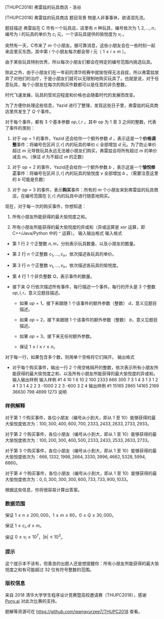 



[THUPC2018] 弗雷兹的玩具商店 - 洛谷














[THUPC2018] 弗雷兹的玩具商店
题目背景
物是人非事事休，欲语泪先流。

题目描述
弗雷兹在 C 市有一个玩具店，店里有 $n$ 种玩具，编号依次为 $1,2,\dots, n$，编号为 $i$ 的玩具的单价为 $c_i$ 元，一个该玩具提供的愉悦度为 $v_i$ 。

突然有一天，C市来了 $m$ 个小朋友。据可靠消息，这些小朋友会在一些时刻一起来店里买东西，其中第 $i$ 个小朋友每次都会带 $i$ 元（ $1\leq i\leq m$ ）。

由于某些玩具特别优秀，所以每次小朋友们都会在特定的编号范围内挑选玩具。

除此之外，由于小朋友们在一年前的清华校赛中就愉悦得无法自拔，所以弗雷兹放弃了对他们的治疗，于是小朋友们就可以无限制地购买玩具了。也就是说，对于任意玩具，每个小朋友在每次的购买件数都可以是任意的非负整数。

时代飞速发展，玩具的受欢迎程度和价格也会随着时代的发展而改变。

为了方便你处理这些信息，Yazid 进行了整理，发现这些日子里，弗雷兹的玩具商店里共发生了 $Q$ 个事件。

对于每个事件，都有 $3$ 个基本参数 $op,l,r$ 。其中 $op$ 为 $1$ 至 $3$ 之间的整数，代表了事件的类别：

1. 对于 $op=1$ 的事件，Yazid 还会给你一个额外参数 $d$ ，表示这是一个**价格调整**事件：将编号在区间 $[l,r]$ 内的玩具的单价 $c$ 全部增加 $d$ 元。为了防止单价超过 $m$ 元导致玩具永远无法被小朋友们购买，弗雷兹会将所有超过 $m$ 的单价减去 $m$。（保证 $d$ 为不超过 $m$ 的正数）

2. 对于 $op=2$ 的事件，Yazid还会给你一个额外参数 $b$ ，表示这是一个**愉悦修正**事件：将编号在区间 $[l,r]$ 内的玩具的愉悦度 $v$ 全部增加 $b$ 。（需要注意这里的 $b$ 可能是负数）

3. 对于 $op=3$ 的事件，表示**购买**事件：所有的 $m$ 个小朋友来到弗雷兹的玩具商店，在编号范围在 $[l,r]$ 内的玩具中进行随意地购买。

现在，对于每一次的购买事件，你想知道：

1. 所有小朋友所能获得的最大愉悦度之和。

2. 所有小朋友所能获得的最大愉悦度的异或和（异或运算是 $\mathrm{xor}$ 运算，即 C++/Java/Python 中的 `^` 运算）。
输入输出格式
输入格式

* 第 $1$ 行 $2$ 个正整数 $n,m$，分别表示玩具数量、以及小朋友的数量。

* 第 $2$ 行 $n$ 个正整数 $c_1,\dots,c_n$，依次描述各玩具的单价。

* 第 $3$ 行 $n$ 个正整数 $v_1,\dots,v_n$，依次描述各玩具的愉悦度。

* 第 $4$ 行 $1$ 个非负整数 $Q$，表示事件的数量。

* 接下来 $Q$ 行依次描述所有事件，每行描述一个事件。每行的开头是 $3$ 个整数 $op,l,r$，意义见题目描述。

	* 如果 $op=1$，接下来跟随 $1$ 个该事件的额外参数（整数） $d$，意义见题目描述。
	
	* 如果 $op=2$，接下来跟随 $1$ 个该事件的额外参数（整数） $b$，意义见题目描述。
	
	* 如果 $op=3$，接下来无任何额外参数。
	
	* 保证 $1\leq l\leq r\leq n$。

对于每一行，如果包含多个数，则用单个空格将它们隔开。
输出格式

* 对于每个购买事件，输出一行 $2$ 个用空格隔开的整数，依次表示所有小朋友所能获得的最大愉悦度之和、以及所有小朋友所能获得的最大愉悦度的异或和。
输入输出样例
输入样例 #1
4 10
1 6 10 2
100 2333 666 300
7
3 1 4
3 1 3
1 2 4 1
3 1 4
2 2 3 -1000
2 2 3 -600
3 2 4
输出样例 #1
15165 2865
14165 2169
36630 798
4899 1273
说明
### 样例解释

对于第 $1$ 个购买事件，各位小朋友（编号从小到大，即从 $1$ 至 $10$）能够获得的最大愉悦度依次为：$100,300,400,600,700,2333,2433,2633,2733,2933$。

对于第 $2$ 个购买事件，各位小朋友（编号从小到大，即从 $1$ 至 $10$）能够获得的最大愉悦度依次为：$100,200,300,400,500,2333,2433,2533,2633,2733$。

对于第 $3$ 个购买事件，各位小朋友（编号从小到大，即从 $1$ 至 $10$）能够获得的最大愉悦度依次为：$666,1332,1998,2664,3330,3996,4662,5328,5994,6660$。

对于第 $4$ 个购买事件，各位小朋友（编号从小到大，即从 $1$ 至 $10$）能够获得的最大愉悦度依次为：$0,0,300,300,300,600,733,733,900,1033$。

根据这些信息，你将很容易计算出答案。

### 数据范围

保证 $1\le n\leq 200,000$，$1\le m\leq 60$，$0\le Q\leq 30,000$。

保证 $1\leq c_i,d\leq m$。

保证 $0\leq v_i\leq 10^7$，$\left| b\right|\leq 10^3$。

### 提示

这个提示本不该有，但善良的出题人还是想提醒你：所有小朋友所能获得的最大愉悦度之和有可能超过 $32$ 位有符号整数的范围。

### 版权信息

来自 2018 清华大学学生程序设计竞赛暨高校邀请赛（THUPC2018），感谢 [Pony.ai](http://pony.ai) 对此次比赛的支持。

题解等资源可在 <https://github.com/wangyurzee7/THUPC2018> 查看。






